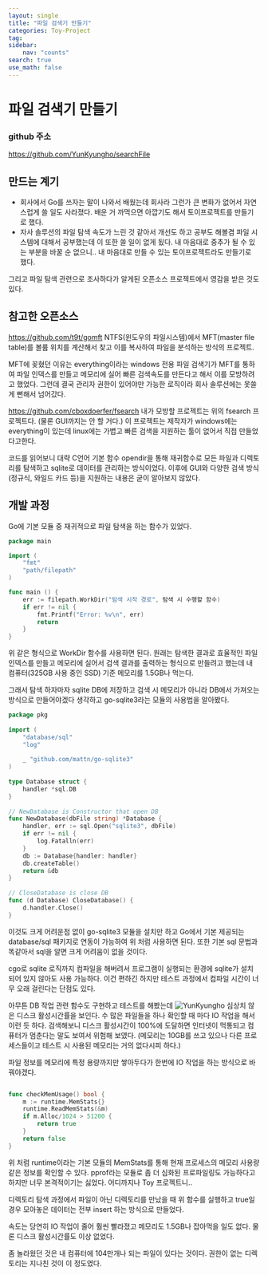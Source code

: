 ```yaml
---
layout: single
title: "파일 검색기 만들기"
categories: Toy-Project
tag: 
sidebar:
    nav: "counts"
search: true
use_math: false
---
```

# 파일 검색기 만들기

### github 주소
https://github.com/YunKyungho/searchFile

## 만드는 계기

- 회사에서 Go를 쓰자는 말이 나와서 배웠는데 회사라 그런가 큰 변화가 없어서 자연스럽게 쓸 일도 사라졌다. 배운 거 까먹으면 아깝기도 해서 토이프로젝트를 만들기로 했다.
- 자사 솔루션의 파일 탐색 속도가 느린 것 같아서 개선도 하고 공부도 해볼겸 파일 시스템에 대해서 공부했는데 이 또한 쓸 일이 없게 됬다. 내 마음대로 중추가 될 수 있는 부분을 바꿀 순 없으니..
  내 마음대로 만들 수 있는 토이프로젝트라도 만들기로 했다.

그리고 파일 탐색 관련으로 조사하다가 알게된 오픈소스 프로젝트에서 영감을 받은 것도 있다.

## 참고한 오픈소스

https://github.com/t9t/gomft
NTFS(윈도우의 파일시스템)에서 MFT(master file table)를 볼륨 위치를 계산해서 찾고
이를 복사하여 파일을 분석하는 방식의 프로젝트.

MFT에 꽂혔던 이유는 everything이라는 windows 전용 파일 검색기가 MFT를 통하여 파일 인덱스를 만들고 메모리에 실어 빠른 검색속도를 만든다고 해서 이를 모방하려고 했었다. 그런데 결국 관리자 권한이 있어야만 가능한 로직이라 회사 솔루션에는 못쓸게 뻔해서 넘어갔다.

https://github.com/cboxdoerfer/fsearch
내가 모방할 프로젝트는 위의 fsearch 프로젝트다. (물론 GUI까지는 안 할 거다.)
이 프로젝트는 제작자가 windows에는 everything이 있는데 linux에는 가볍고 빠른 검색을 지원하는 툴이 없어서 직접 만들었다고한다.

코드를 읽어보니 대략 C언어 기본 함수 opendir을 통해 재귀함수로 모든 파일과 디렉토리를 탐색하고 sqlite로 데이터를 관리하는 방식이었다. 이후에 GUI와 다양한 검색 방식(정규식, 와일드 카드 등)을 지원하는 내용은 굳이 알아보지 않았다.


## 개발 과정

Go에 기본 모듈 중 재귀적으로 파일 탐색을 하는 함수가 있었다.
```go
package main

import (
	"fmt"
	"path/filepath"
)

func main () {
	err := filepath.WorkDir("탐색 시작 경로", 탐색 시 수행할 함수)
	if err != nil {
		fmt.Printf("Error: %v\n", err)
		return
	}
}
```

위 같은 형식으로 WorkDir 함수를 사용하면 된다.
원래는 탐색한 결과로 효율적인 파일 인덱스를 만들고 메모리에 실어서 검색 결과를 출력하는 형식으로 만들려고 했는데 내 컴퓨터(325GB 사용 중인 SSD) 기준 메모리를 1.5GB나 먹는다.

그래서 탐색 하자마자 sqlite DB에 저장하고 검색 시 메모리가 아니라 DB에서 가져오는 방식으로 만들어야겠다 생각하고 go-sqlite3라는 모듈의 사용법을 알아봤다.
```go
package pkg  
  
import (  
	"database/sql"  
	"log"  
  
	_ "github.com/mattn/go-sqlite3"  
)  
  
type Database struct {  
	handler *sql.DB  
}  
  
// NewDatabase is Constructor that open DB
func NewDatabase(dbFile string) *Database {  
	handler, err := sql.Open("sqlite3", dbFile)  
	if err != nil {  
		log.Fatalln(err)  
	}  
	db := Database{handler: handler}  
	db.createTable()  
	return &db  
}  
  
// CloseDatabase is close DB
func (d Database) CloseDatabase() {  
	d.handler.Close()  
}
```

이것도 크게 어려운점 없이 go-sqlite3 모듈을 설치만 하고 Go에서 기본 제공되는 database/sql 패키지로 연동이 가능하여 위 처럼 사용하면 된다. 또한 기본 sql 문법과 똑같아서 sql을 알면 크게 어려움이 없을 것이다.

cgo로 sqlite 로직까지 컴파일을 해버려서 프로그램이 실행되는 환경에 sqlite가 설치되어 있지 않아도 사용 가능하다. 이건 편하긴 하지만 테스트 과정에서 컴파일 시간이 너무 오래 걸린다는 단점도 있다.

아무튼 DB 작업 관련 함수도 구현하고 테스트를 해봤는데
![YunKyungho](https://yunkyungho.github.io/images/searchFile/1.PNG)
심상치 않은 디스크 활성시간률을 보인다. 수 많은 파일들을 하나 확인할 때 마다 IO 작업을 해서 이런 듯 하다. 검색해보니 디스크 활성시간이 100%에 도달하면 인터넷이 먹통되고 컴퓨터가 멈춘다는 말도 보여서 위험해 보였다. (메모리는 10GB를 쓰고 있으나 다른 프로세스들이고 테스트 시 사용된 메모리는 거의 없다시피 하다.)

파일 정보를 메모리에 특정 용량까지만 쌓아두다가 한번에 IO 작업을 하는 방식으로 바꿔야겠다.

```go

func checkMemUsage() bool {  
	m := runtime.MemStats{}  
	runtime.ReadMemStats(&m)  
	if m.Alloc/1024 > 51200 {  
		return true  
	}  
	return false  
}
```

위 처럼 runtime이라는 기본 모듈의 MemStats를 통해 현재 프로세스의 메모리 사용량 같은 정보를 확인할 수 있다. pprof라는 모듈로 좀 더 심화된 프로파일링도 가능하다고 하지만 너무 본격적이기는 싫었다. 어디까지나 Toy 프로젝트니..

디렉토리 탐색 과정에서 파일이 아닌 디렉토리를 만났을 때 위 함수를 실행하고 true일 경우 모아놓은 데이터는 전부 insert 하는 방식으로 만들었다.

속도는 당연히 IO 작업이 줄어 훨씬 빨라졌고 메모리도 1.5GB나 잡아먹을 일도 없다.
물론 디스크 활성시간률도 이상 없었다.

좀 놀라웠던 것은 내 컴퓨터에 104만개나 되는 파일이 있다는 것이다.
권한이 없는 디렉토리는 지나친 것이 이 정도였다.


